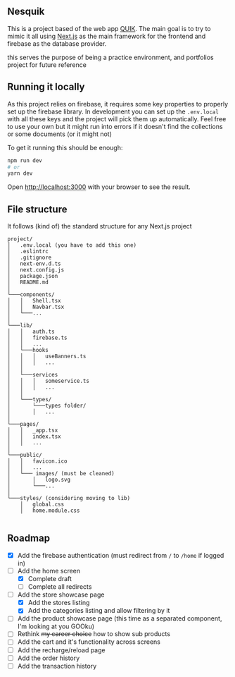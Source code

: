 ## Nesquik

This is a project based of the web app [QUIK](www.quikpago.com). The main goal is to try to mimic it all using [Next.js](https://nextjs.org/) as the main framework for the frontend and firebase as the database provider.

this serves the purpose of being a practice environment, and portfolios project for future reference

## Running it locally

As this project relies on firebase, it requires some key properties to properly set up the firebase library. In development you can set up the `.env.local` with all these keys and the project will pick them up automatically. Feel free to use your own but it might run into errors if it doesn't find the collections or some documents (or it might not)

To get it running this should be enough:

```bash
npm run dev
# or
yarn dev
```

Open [http://localhost:3000](http://localhost:3000) with your browser to see the result.

## File structure

It follows (kind of) the standard structure for any Next.js project

```
project/
│   .env.local (you have to add this one)
│   .eslintrc
│   .gitignore
│   next-env.d.ts
│   next.config.js
│   package.json
│   README.md
│
└───components/
│   │   Shell.tsx
│   │   Navbar.tsx
│   └───...
│
└───lib/
│   │   auth.ts
│   │   firebase.ts
│   │   ...
│   └───hooks
│   │   │   useBanners.ts
│   │   │   ...
│   │
│   └───services
│   │   │   someservice.ts
│   │   │   ...
│   │
│   └───types/
│       └───types folder/
│       │   ...
│
└───pages/
│   │   _app.tsx
│   │   index.tsx
│   │   ...
│
└───public/
│   │   favicon.ico
│   │   ...
│   └─── images/ (must be cleaned)
│       │   logo.svg
│       └───...
│
└───styles/ (considering moving to lib)
    │   global.css
    │   home.module.css


```

## Roadmap

- [x] Add the firebase authentication (must redirect from `/` to `/home` if logged in)
- [ ] Add the home screen
  - [x] Complete draft
  - [ ] Complete all redirects
- [ ] Add the store showcase page
  - [x] Add the stores listing
  - [x] Add the categories listing and allow filtering by it
- [ ] Add the product showcase page (this time as a separated component, I'm looking at you GOOku)
- [ ] Rethink ~~my career choice~~ how to show sub products
- [ ] Add the cart and it's functionality across screens
- [ ] Add the recharge/reload page
- [ ] Add the order history
- [ ] Add the transaction history
